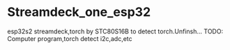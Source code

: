 # Streamdeck_one_esp32
esp32s2 streamdeck,torch by STC80S16B to detect torch.Unfinsh...
TODO:     Computer program,torch detect i2c,adc,etc